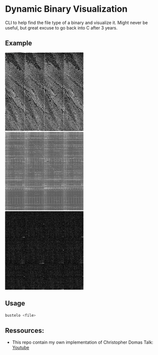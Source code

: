 # Dynamic Binary Visualization

CLI to help find the file type of a binary and visualize it.
Might never be useful, but great excuse to go back into C after 3 years.

## Example
<img title="Bitmap" alt="Bitmap output" src="/examples/bmp.png">
<img title="x86" alt="x86 output" src="/examples/x86.png">
<img title="PNG" alt="png output" src="/examples/png.png">

## Usage
```bash
bustelo <file>
```

## Ressources:
- This repo contain my own implementation of Christopher Domas Talk: [Youtube](https://www.youtube.com/watch?v=C8--cXwuuFQ)
